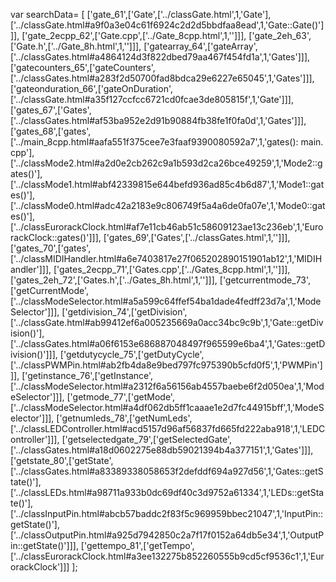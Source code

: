 var searchData= \[
\[\'gate\_61\',\[\'Gate\',\[\'../classGate.html\',1,\'Gate\'\],\[\'../classGate.html\#a9f0a3e04c61f6924c2d2d5bbdfaa8ead\',1,\'Gate::Gate()\'\]\]\],
\[\'gate\_2ecpp\_62\',\[\'Gate.cpp\',\[\'../Gate\_8cpp.html\',1,\'\'\]\]\],
\[\'gate\_2eh\_63\',\[\'Gate.h\',\[\'../Gate\_8h.html\',1,\'\'\]\]\],
\[\'gatearray\_64\',\[\'gateArray\',\[\'../classGates.html\#a4864124d3f822dbed79aa467f454fd1a\',1,\'Gates\'\]\]\],
\[\'gatecounters\_65\',\[\'gateCounters\',\[\'../classGates.html\#a283f2d50700fad8bdca29e6227e65045\',1,\'Gates\'\]\]\],
\[\'gateonduration\_66\',\[\'gateOnDuration\',\[\'../classGate.html\#a35f127ccfcc6721cd0fcae3de805815f\',1,\'Gate\'\]\]\],
\[\'gates\_67\',\[\'Gates\',\[\'../classGates.html\#af53ba952e2d91b90884fb38fe1f0fa0d\',1,\'Gates\'\]\]\],
\[\'gates\_68\',\[\'gates\',\[\'../main\_8cpp.html\#aafa551f375cee7e3faaf9390080592a7\',1,\'gates(): main.cpp\'\],\[\'../classMode2.html\#a2d0e2cb262c9a1b593d2ca26bce49259\',1,\'Mode2::gates()\'\],\[\'../classMode1.html\#abf42339815e644befd936ad85c4b6d87\',1,\'Mode1::gates()\'\],\[\'../classMode0.html\#adc42a2183e9c806749f5a4a6de0fa07e\',1,\'Mode0::gates()\'\],\[\'../classEurorackClock.html\#af7e11cb46ab51c58609123ae13c236eb\',1,\'EurorackClock::gates()\'\]\]\],
\[\'gates\_69\',\[\'Gates\',\[\'../classGates.html\',1,\'\'\]\]\],
\[\'gates\_70\',\[\'gates\',\[\'../classMIDIHandler.html\#a6e7403817e27f065202890151901ab12\',1,\'MIDIHandler\'\]\]\],
\[\'gates\_2ecpp\_71\',\[\'Gates.cpp\',\[\'../Gates\_8cpp.html\',1,\'\'\]\]\],
\[\'gates\_2eh\_72\',\[\'Gates.h\',\[\'../Gates\_8h.html\',1,\'\'\]\]\],
\[\'getcurrentmode\_73\',\[\'getCurrentMode\',\[\'../classModeSelector.html\#a5a599c64ffef54ba1dade4fedff23d7a\',1,\'ModeSelector\'\]\]\],
\[\'getdivision\_74\',\[\'getDivision\',\[\'../classGate.html\#ab99412ef6a005235669a0acc34bc9c9b\',1,\'Gate::getDivision()\'\],\[\'../classGates.html\#a06f6153e686887048497f965599e6ba4\',1,\'Gates::getDivision()\'\]\]\],
\[\'getdutycycle\_75\',\[\'getDutyCycle\',\[\'../classPWMPin.html\#ab2fb4da8e9bed797fc975390b5cfd0f5\',1,\'PWMPin\'\]\]\],
\[\'getinstance\_76\',\[\'getInstance\',\[\'../classModeSelector.html\#a2312f6a56156ab4557baebe6f2d050ea\',1,\'ModeSelector\'\]\]\],
\[\'getmode\_77\',\[\'getMode\',\[\'../classModeSelector.html\#a4df062db5ff1caaae1e2d7fc44915bff\',1,\'ModeSelector\'\]\]\],
\[\'getnumleds\_78\',\[\'getNumLeds\',\[\'../classLEDController.html\#acd5157d96af56837fd665fd222aba918\',1,\'LEDController\'\]\]\],
\[\'getselectedgate\_79\',\[\'getSelectedGate\',\[\'../classGates.html\#a18d0602275e88db59021394b4a377151\',1,\'Gates\'\]\]\],
\[\'getstate\_80\',\[\'getState\',\[\'../classGates.html\#a83389338058653f2defddf694a927d56\',1,\'Gates::getState()\'\],\[\'../classLEDs.html\#a98711a933b0dc69df40c3d9752a61334\',1,\'LEDs::getState()\'\],\[\'../classInputPin.html\#abcb57baddc2f83f5c969959bbec21047\',1,\'InputPin::getState()\'\],\[\'../classOutputPin.html\#a925d7942850c2a7f17f0152a64db5e34\',1,\'OutputPin::getState()\'\]\]\],
\[\'gettempo\_81\',\[\'getTempo\',\[\'../classEurorackClock.html\#a3ee132275b852260555b9cd5cf9536c1\',1,\'EurorackClock\'\]\]\]
\];
